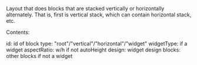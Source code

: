 Layout that does blocks that are stacked vertically or horizontally alternately. That is, first is vertical stack, which can contain horizontal stack, etc.

Contents:

id: id of block
type: "root"/"vertical"/"horizontal"/"widget"
widgetType: if a widget
aspectRatio: w/h if not autoHeight
design: widget design
blocks: other blocks if not a widget